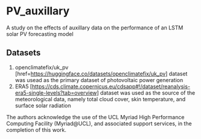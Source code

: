 # PV_auxillary
A study on the effects of auxillary data on the performance of an LSTM solar PV forecasting model

## Datasets
1. openclimatefix/uk_pv [href=https://huggingface.co/datasets/openclimatefix/uk_pv] dataset was usead as the primary dataset of photovoltaic power generation
2. ERA5 [https://cds.climate.copernicus.eu/cdsapp#!/dataset/reanalysis-era5-single-levels?tab=overview] dataset was used as the source of the meteorological data, namely total cloud cover, skin temperature, and surface solar radiation

The authors acknowledge the use of the UCL Myriad High Performance Computing Facility (Myriad@UCL), and associated support services, in the completion of this work.
